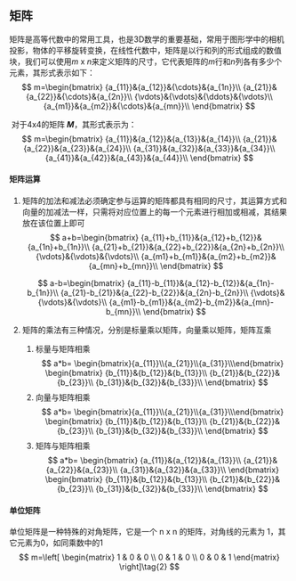 ## 矩阵

​	矩阵是高等代数中的常用工具，也是3D数学的重要基础，常用于图形学中的相机投影，物体的平移旋转变换，在线性代数中，矩阵是以行和列的形式组成的数值块，我们可以使用*m* x *n*来定义矩阵的尺寸，它代表矩阵的*m*行和*n*列各有多少个元素，其形式表示如下：
$$
m=\begin{bmatrix}
{a_{11}}&{a_{12}}&{\cdots}&{a_{1n}}\\
{a_{21}}&{a_{22}}&{\cdots}&{a_{2n}}\\
{\vdots}&{\vdots}&{\ddots}&{\vdots}\\
{a_{m1}}&{a_{m2}}&{\cdots}&{a_{mn}}\\
\end{bmatrix}
$$

​	对于4x4的矩阵 ***M***，其形式表示为：
$$
m=\begin{bmatrix}
{a_{11}}&{a_{12}}&{a_{13}}&{a_{14}}\\
{a_{21}}&{a_{22}}&{a_{23}}&{a_{24}}\\
{a_{31}}&{a_{32}}&{a_{33}}&{a_{34}}\\
{a_{41}}&{a_{42}}&{a_{43}}&{a_{44}}\\
\end{bmatrix}
$$

#### 矩阵运算

 1. 矩阵的加法和减法必须确定参与运算的矩阵都具有相同的尺寸，其运算方式和向量的加减法一样，只需将对应位置上的每一个元素进行相加或相减，其结果放在该位置上即可
    $$
    a+b=\begin{bmatrix}
    {a_{11}+b_{11}}&{a_{12}+b_{12}}&{a_{1n}+b_{1n}}\\
    {a_{21}+b_{21}}&{a_{22}+b_{22}}&{a_{2n}+b_{2n}}\\
    {\vdots}&{\vdots}&{\vdots}\\
    {a_{m1}+b_{m1}}&{a_{m2}+b_{m2}}&{a_{mn}+b_{mn}}\\
    \end{bmatrix}
    $$

    $$
    a-b=\begin{bmatrix}
    {a_{11}-b_{11}}&{a_{12}-b_{12}}&{a_{1n}-b_{1n}}\\
    {a_{21}-b_{21}}&{a_{22}-b_{22}}&{a_{2n}-b_{2n}}\\
    {\vdots}&{\vdots}&{\vdots}\\
    {a_{m1}-b_{m1}}&{a_{m2}-b_{m2}}&{a_{mn}-b_{mn}}\\
    \end{bmatrix}
    $$

 2. 矩阵的乘法有三种情况，分别是标量乘以矩阵，向量乘以矩阵，矩阵互乘
    1. 标量与矩阵相乘
    $$
        a*b=
        \begin{bmatrix}{a_{11}}\\{a_{21}}\\{a_{31}}\\\end{bmatrix}
        \begin{bmatrix}
        {b_{11}}&{b_{12}}&{b_{13}}\\
        {b_{21}}&{b_{22}}&{b_{23}}\\
        {b_{31}}&{b_{32}}&{b_{33}}\\
        \end{bmatrix}
    $$
    2. 向量与矩阵相乘
    $$
        a*b=
        \begin{bmatrix}{a_{11}}\\{a_{21}}\\{a_{31}}\\\end{bmatrix}
        \begin{bmatrix}
        {b_{11}}&{b_{12}}&{b_{13}}\\
        {b_{21}}&{b_{22}}&{b_{23}}\\
        {b_{31}}&{b_{32}}&{b_{33}}\\
        \end{bmatrix}
    $$
    3. 矩阵与矩阵相乘
    $$
        a*b=
        \begin{bmatrix}
        {a_{11}}&{a_{12}}&{a_{13}}\\
        {a_{21}}&{a_{22}}&{a_{23}}\\
        {a_{31}}&{a_{32}}&{a_{33}}\\
        \end{bmatrix}
        \begin{bmatrix}
        {b_{11}}&{b_{12}}&{b_{13}}\\
        {b_{21}}&{b_{22}}&{b_{23}}\\
        {b_{31}}&{b_{32}}&{b_{33}}\\
        \end{bmatrix}
    $$

#### 单位矩阵

单位矩阵是一种特殊的对角矩阵，它是一个 n x n 的矩阵，对角线的元素为 1，其它元素为0，如同乘数中的1
$$
m=\left[
\begin{matrix}
1 & 0 & 0 \\
0 & 1 & 0 \\
0 & 0 & 1 
\end{matrix} \right]\tag{2}
$$

